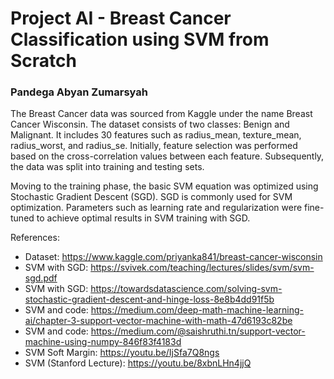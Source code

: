 # Project AI - Breast Cancer Classification using SVM from Scratch
### Pandega Abyan Zumarsyah

The Breast Cancer data was sourced from Kaggle under the name Breast Cancer Wisconsin. The dataset consists of two classes: Benign and Malignant. It includes 30 features such as radius_mean, texture_mean, radius_worst, and radius_se. Initially, feature selection was performed based on the cross-correlation values between each feature. Subsequently, the data was split into training and testing sets.

Moving to the training phase, the basic SVM equation was optimized using Stochastic Gradient Descent (SGD). SGD is commonly used for SVM optimization. Parameters such as learning rate and regularization were fine-tuned to achieve optimal results in SVM training with SGD.

References:
- Dataset: https://www.kaggle.com/priyanka841/breast-cancer-wisconsin
- SVM with SGD: https://svivek.com/teaching/lectures/slides/svm/svm-sgd.pdf
- SVM with SGD: https://towardsdatascience.com/solving-svm-stochastic-gradient-descent-and-hinge-loss-8e8b4dd91f5b
- SVM and code: https://medium.com/deep-math-machine-learning-ai/chapter-3-support-vector-machine-with-math-47d6193c82be
- SVM and code: https://medium.com/@saishruthi.tn/support-vector-machine-using-numpy-846f83f4183d
- SVM Soft Margin: https://youtu.be/IjSfa7Q8ngs
- SVM (Stanford Lecture): https://youtu.be/8xbnLHn4jjQ
